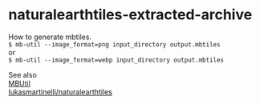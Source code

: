 # naturalearthtiles-extracted-archive

How to generate mbtiles.  
```$ mb-util --image_format=png input_directory output.mbtiles```  
or  
```$ mb-util --image_format=webp input_directory output.mbtiles```  

See also  
[MBUtil](https://github.com/mapbox/mbutil)  
[lukasmartinelli/naturalearthtiles](https://github.com/lukasmartinelli/naturalearthtiles)
